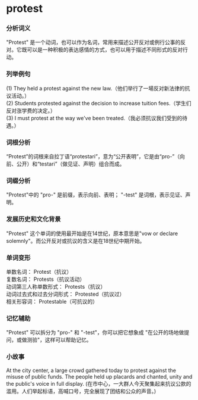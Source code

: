 # protest

### 分析词义

  

"Protest" 是一个动词，也可以作为名词，常用来描述公开反对或例行公事的反对。它既可以是一种积极的表达感情的方式，也可以用于描述不同形式的反对行动。

  

### 列举例句

  

(1) They held a protest against the new law.（他们举行了一場反对新法律的抗议活动。）  
(2) Students protested against the decision to increase tuition fees.（学生们反对涨学费的决定。）  
(3) I must protest at the way we've been treated.（我必须抗议我们受到的待遇。）

  

### 词根分析

  

“Protest”的词根来自拉丁语“protestari”，意为“公开表明”，它是由“pro-”（向前、公开）和“testari”（做见证、声明）组合而成。

  

### 词缀分析

  

"Protest"中的 "pro-" 是前缀，表示向前、表明； "-test" 是词根，表示见证、声明。

  

### 发展历史和文化背景

  

"Protest" 这个单词的使用最开始是在14世纪，原本意思是"vow or declare solemnly"。而公开反对或抗议的含义是在18世纪中期开始。

  

### 单词变形

  

单数名词： Protest（抗议）  
复数名词： Protests（抗议活动）  
动词第三人称单数形式： Protests（抗议）  
动词过去式和过去分词形式： Protested（抗议过）  
相关形容词： Protestable（可抗议的）

  

### 记忆辅助

  

"Protest" 可以拆分为 "pro-" 和 "-test"，你可以把它想象成 "在公开的场地做提问，或做测验"，这样可以帮助记忆。

  

### 小故事

  

At the city center, a large crowd gathered today to protest against the misuse of public funds. The people held up placards and chanted, unity and the public's voice in full display. (在市中心，一大群人今天聚集起来抗议公款的滥用。人们举起标语，高喊口号，完全展现了团结和公众的声音。)
